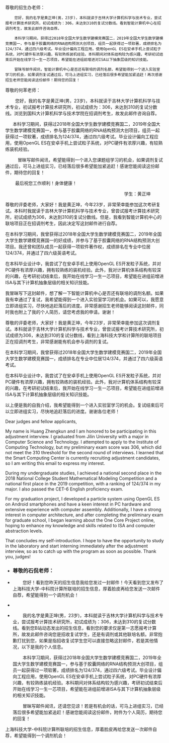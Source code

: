 尊敬的招生办老师：

  
		您好，我的名字是黄正坤(男，23岁)，本科就读于吉林大学计算机科学与技术专业，尝试报考计算技术研究所，初试成绩为：306，未达到310的复试分数线。看到智能计算机中心在招调剂考生，故发此邮件咨询自荐。

		本科学习期间，获得过2018年全国大学生数学建模竞赛国二，2019年全国大学生数学建模竞赛国一，参与基于胶囊网络的RNA结构预测大创项目，组员一起获得过一项软著，成绩排名为124/374，通过四六级考试。毕业设计偏向工程应用，使用OpenGL ES在安卓手机上尝试粒子系统，对PC硬件有浓厚兴趣，有较熟练装机经验。本科期间对体系结构较为感兴趣，考研初试结束后开始在线学习一生一芯项目，希望能在进组前增进对ISA以下抽象层级的知识技能。

		冒昧写邮件闻讯，智能计算机中心是否还有联培的调剂名额，希望能得到一个进入实验室学习的机会，如果调剂复试通过后，可马上进组实习，已经落后很多希望能加紧追赶！再次感谢招生老师您能阅读这份邮件！期待您的回复！

尊敬的何苯老师：  
  
        您好，我的名字是黄正坤(男，23岁)，本科就读于吉林大学计算机科学与技术专业，初试报考计算技术研究所，初试成绩为：306，未达到310的复试分数线。浏览到国科大计算机科学与技术学院在招调剂考生，故发此邮件咨询自荐。
  
      本科学习期间，获得过2018年全国大学生数学建模竞赛国二，2019年全国大学生数学建模竞赛国一，参与基于胶囊网络的RNA结构预测大创项目，组员一起获得过一项软著，成绩排名为124/374，通过四六级考试。毕业设计偏向工程应用，使用OpenGL ES在安卓手机上尝试粒子系统，对PC硬件有浓厚兴趣，有较熟练装机经验。 
  
          冒昧写邮件闻讯，希望能得到一个进入您课题组学习的机会，如果调剂复试通过后，可马上进组实习，已经落后很多希望能加紧追赶！感谢您能阅读这份邮件，期待您的回复！  
  
        最后祝您工作顺利！身体健康！  
  
                                                                                                学生：黄正坤








尊敬的评委老师，大家好！我是黄正坤，今年23岁，非常荣幸能参加这次考研复试。本科时我就读于吉林大学计算机科学与技术专业，曾尝试报考计算技术研究所，初试成绩为306，未达到310的复试分数线。但是，我看到智能计算机中心的联培项目正在招调剂考生，因此决定写这封邮件进行自荐。

在本科学习期间，我曾获得过2018年全国大学生数学建模竞赛国二，2019年全国大学生数学建模竞赛国一的好成绩，并参与了基于胶囊网络的RNA结构预测大创项目。我还曾和团队成员一起获得一项软件著作权，成绩排名在专业中位居124/374，并通过了四六级英语考试。

在本科毕业设计中，我尝试了在安卓手机上使用OpenGL ES开发粒子系统，并对PC硬件有浓厚兴趣，拥有较熟练的装机经验。此外，我对计算机体系结构有较深的兴趣，在考研初试结束后，我开始在线学习一生一芯项目，希望能在进组前增进ISA与其下计算机抽象层级的相关知识技能。

我冒昧写下这封邮件，想了解一下智能计算机中心是否还有联培的调剂名额。如果我有幸通过了复试，我希望能得到一个进入实验室学习的机会。如果可以，我愿意立即进组实习，尽快地追赶落后的进度。非常感谢招生老师能够阅读这封邮件，同时我也附上了我的个人简历，请您考虑我的申请。谢谢！


尊敬的评委老师，大家好！我是黄正坤，今年23岁，非常荣幸能参加这次调剂复试。本科就读于吉林大学计算机科学与技术专业，曾尝试报考计算技术研究所，初试成绩为306，未达到310的复试分数线，看到上海科技大学和计算所的联培项目正在招调剂考生，非常感谢能有机会参与调剂的复试。

在本科学习期间，我曾获得过2018年全国大学生数学建模竞赛国二，2019年全国大学生数学建模竞赛国一，成绩排名在专业中位居124/374，并通过了四六级英语考试。

在本科毕业设计中，我尝试了在安卓手机上使用OpenGL ES开发粒子系统，并对PC硬件有浓厚兴趣，拥有较熟练的装机经验。此外，我对计算机体系结构有较深的兴趣，在考研初试结束后，我开始在线学习一生一芯项目，希望能在进组前增进ISA与其下计算机抽象层级的相关知识技能。

以上便是我的自我介绍，我希望能得到一个进入实验室学习的机会。复试结束后可以立即进组实习，尽快地追赶落后的进度。谢谢各位老师！


Dear judges and fellow applicants,

My name is Huang Zhengkun and I am honored to be participating in this adjustment interview. I graduated from Jilin University with a major in Computer Science and Technology. I attempted to apply to the Institute of Computing Technology, but my preliminary exam score was 306, which did not meet the 310 threshold for the second round of interviews. I learned that the Smart Computing Center is currently recruiting adjustment candidates, so I am writing this email to express my interest.

During my undergraduate studies, I achieved a national second place in the 2018 National College Student Mathematical Modeling Competition and a national first place in the 2019 competition, with a ranking of 124/374 in my major. I also passed the CET-6 English proficiency exam.

For my graduation project, I developed a particle system using OpenGL ES on Android smartphones and have a keen interest in PC hardware and extensive experience with computer assembly. Additionally, I have a strong interest in computer architecture, and after completing the preliminary exam for graduate school, I began learning about the One Core Project online, hoping to enhance my knowledge and skills related to ISA and computer abstraction levels.

That concludes my self-introduction. I hope to have the opportunity to study in the laboratory and start interning immediately after the adjustment interview, so as to catch up with the program as soon as possible. Thank you, judges!


 -   ### 尊敬的石侃老师：  
    
-           您好！看到您昨天的招生信息我给您发过一封邮件！今天看到您又发布了上海科技大学-中科院计算所联培的招生信息，厚着脸皮再给您发送一次邮件自荐，希望能得到一个调剂机会！
    
-     
    
-           我的名字是黄正坤(男，23岁)，本科就读于吉林大学计算机科学与技术专业，尝试报考计算技术研究所，初试成绩为：306，未达到310的复试分数线。看到您B站动态发出的招生信息，看到您的要求仅是第一志愿报考计算所，故发此邮件咨询您是招收复试学生，还是有调剂或其他联培名额。非常抱歉打扰到您，如果是指招收复试学生您可以直接忽略这封邮件，若是其他情况，以下是我的个人信息。  
      
            本科学习期间，获得过2018年全国大学生数学建模竞赛国二，2019年全国大学生数学建模竞赛国一，参与基于胶囊网络的RNA结构预测大创项目，组员一起获得过一项软著，成绩排名为124/374，通过四六级考试。毕业设计偏向工程应用，使用OpenGL ES在安卓手机上尝试粒子系统，对PC硬件有浓厚兴趣，有较熟练装机经验。本科期间对体系结构较为感兴趣，考研初试结束后开始在线学习一生一芯项目，希望能在进组前增进ISA与其下计算机抽象层级的相关知识技能。  
      
            冒昧写邮件闻讯，还请您见谅！若是有机会的话，可马上进组实习，已经落后很多希望能加紧追赶！感谢您能阅读这份邮件，附件为个人简历，期待您的回复！


上海科技大学-中科院计算所联培的招生信息，厚着脸皮再给您发送一次邮件自荐，希望能得到一个调剂机会！